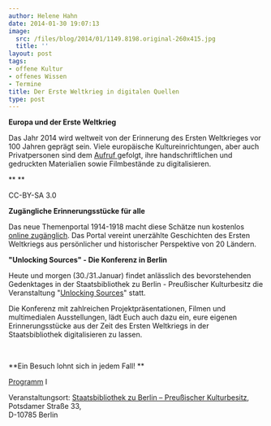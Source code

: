 ```yaml
---
author: Helene Hahn
date: 2014-01-30 19:07:13
image:
  src: /files/blog/2014/01/1149.8198.original-260x415.jpg
  title: ''
layout: post
tags:
- offene Kultur
- offenes Wissen
- Termine
title: Der Erste Weltkrieg in digitalen Quellen
type: post
---
```


**Europa und der Erste Weltkrieg**

Das Jahr 2014 wird weltweit von der Erinnerung des Ersten Weltkrieges vor 100 Jahren geprägt sein. Viele europäische Kultureinrichtungen, aber auch Privatpersonen sind dem [Aufruf ](http://www.europeana-collections-1914-1918.eu/)gefolgt, ihre handschriftlichen und gedruckten Materialien sowie Filmbestände zu digitalisieren.

** **

 CC-BY-SA 3.0

**Zugängliche Erinnerungsstücke für alle**

Das neue Themenportal 1914-1918 macht diese Schätze nun kostenlos [online zugänglich](http://www.europeana1914-1918.eu/de). Das Portal vereint unerzählte Geschichten des Ersten Weltkriegs aus persönlicher und historischer Perspektive von 20 Ländern.

**"Unlocking Sources" - Die Konferenz in Berlin**

Heute und morgen (30./31.Januar) findet anlässlich des bevorstehenden Gedenktages in der Staatsbibliothek zu Berlin - Preußischer Kulturbesitz die Veranstaltung "[Unlocking Sources](http://www.europeana-collections-1914-1918.eu/unlocking-sources/)" statt.

Die Konferenz mit zahlreichen Projektpräsentationen, Filmen und multimedialen Ausstellungen, lädt Euch auch dazu ein, eure eigenen Erinnerungsstücke aus der Zeit des Ersten Weltkriegs in der Staatsbibliothek digitalisieren zu lassen.

 

**Ein Besuch lohnt sich in jedem Fall! **

[Programm](http://www.europeana-collections-1914-1918.eu/unlocking-sources/programme/) I

Veranstaltungsort: [Staatsbibliothek zu Berlin – Preußischer Kulturbesitz](http://staatsbibliothek-berlin.de/),   
Potsdamer Straße 33,   
D-10785 Berlin